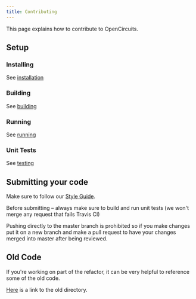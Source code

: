 ```yaml
---
title: Contributing
---
```


This page explains how to contribute to OpenCircuits.


## Setup

### Installing

See [installation](./Installation)

### Building

See [building](./Running#backend)

### Running

See [running](./Running#frontend)

### Unit Tests

See [testing](./Running#testing)


## Submitting your code

Make sure to follow our [Style Guide](./StyleGuide).

Before submitting – always make sure to build and run unit tests (we won't merge any request that fails Travis CI)

Pushing directly to the master branch is prohibited so if you make changes put it on a new branch and make a pull request to have your changes merged into master after being reviewed.

## Old Code

If you're working on part of the refactor, it can be very helpful to reference some of the old code.

[Here](https://github.com/OpenCircuits/OpenCircuits/tree/ac87b95e083cacec5dd83c10526e6ac7d03ff253/old_site) is a link to the old directory.

